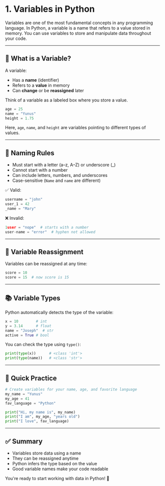 # 1. Variables in Python

Variables are one of the most fundamental concepts in any programming language. In Python, a variable is a name that refers to a value stored in memory. You can use variables to store and manipulate data throughout your code.

---

## 🧠 What is a Variable?

A variable:
- Has a **name** (identifier)
- Refers to a **value** in memory
- Can **change** or be **reassigned** later

Think of a variable as a labeled box where you store a value.

```python
age = 25
name = "Yunus"
height = 1.75
```

Here, `age`, `name`, and `height` are variables pointing to different types of values.

---

## 📝 Naming Rules

- Must start with a letter (a–z, A–Z) or underscore (_)
- Cannot start with a number
- Can include letters, numbers, and underscores
- Case-sensitive (`Name` and `name` are different)

✅ Valid:
```python
username = "john"
user_1 = 42
_name = "Mary"
```

❌ Invalid:
```python
1user = "nope"  # starts with a number
user-name = "error"  # hyphen not allowed
```

---

## 🔄 Variable Reassignment

Variables can be reassigned at any time:

```python
score = 10
score = 15  # now score is 15
```

---

## 📚 Variable Types

Python automatically detects the type of the variable:

```python
x = 10        # int
y = 3.14      # float
name = "Joseph"  # str
active = True # bool
```

You can check the type using `type()`:

```python
print(type(x))      # <class 'int'>
print(type(name))   # <class 'str'>
```

---

## 🧪 Quick Practice

```python
# Create variables for your name, age, and favorite language
my_name = "Yunus"
my_age = 41
fav_language = "Python"

print("Hi, my name is", my_name)
print("I am", my_age, "years old")
print("I love", fav_language)
```

---

## ✅ Summary

- Variables store data using a name
- They can be reassigned anytime
- Python infers the type based on the value
- Good variable names make your code readable

You're ready to start working with data in Python! 🐍
